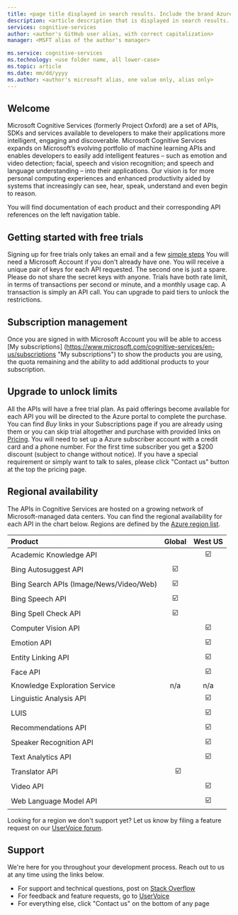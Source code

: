 ```yaml
---
title: <page title displayed in search results. Include the brand Azure. Up to 60 characters> | Microsoft Docs
description: <article description that is displayed in search results. 115 - 145 characters.>
services: cognitive-services
author: <author's GitHub user alias, with correct capitalization>
manager: <MSFT alias of the author's manager>

ms.service: cognitive-services
ms.technology: <use folder name, all lower-case>
ms.topic: article
ms.date: mm/dd/yyyy
ms.author: <author's microsoft alias, one value only, alias only>
---
```


## Welcome

Microsoft Cognitive Services (formerly Project Oxford) are a set of APIs, SDKs and services available to developers to make their applications more intelligent, engaging and discoverable. Microsoft Cognitive Services expands on Microsoft’s evolving portfolio of machine learning APIs and enables developers to easily add intelligent features – such as emotion and video detection; facial, speech and vision recognition; and speech and language understanding – into their applications. Our vision is for more personal computing experiences and enhanced productivity aided by systems that increasingly can see, hear, speak, understand and even begin to reason.

You will find documentation of each product and their corresponding API references on the left navigation table.

## Getting started with free trials
Signing up for free trials only takes an email and a few [simple steps](https://www.microsoft.com/cognitive-services/en-us/sign-up "Sign-up Help") You will need a Microsoft Account if you don't already have one. You will receive a unique pair of keys for each API requested.  The second one is just a spare. Please do not share the secret keys with anyone.  Trials have both rate limit, in terms of transactions per second or minute, and a monthly usage cap. A transaction is simply an API call.  You can upgrade to paid tiers to unlock the restrictions.

## Subscription management
Once you are signed in with Microsoft Account you will be able to access [My subscriptions] (https://www.microsoft.com/cognitive-services/en-us/subscriptions "My subscriptions") to show the products you are using, the quota remaining and the ability to add additional products to your subscription.

## Upgrade to unlock limits
All the APIs will have a free trial plan.  As paid offerings become available for each API you will be directed to the Azure portal to complete the purchase.  You can find *Buy* links in your Subscriptions page if you are already using them or you can skip trial altogether and purchase with provided links on [Pricing](https://www.microsoft.com/cognitive-services/en-us/pricing "pricing").  You will need to set up a Azure subscriber account with a credit card and a phone number.  For the first time subscriber you get a $200 discount (subject to change without notice).  If you have a special requirement or simply want to talk to sales, please click "Contact us" button at the top the pricing page.

## Regional availability
The APIs in Cognitive Services are hosted on a growing network of Microsoft-managed data centers. You can find the regional availability for each API in the chart below. Regions are defined by the [Azure region list](https://azure.microsoft.com/en-us/regions).

| Product                                  | Global | West US |
|:-----------------------------------------|:------:|:-------:|
| Academic Knowledge API                   |        |    :ballot_box_with_check:    |
| Bing Autosuggest API                     |    :ballot_box_with_check:  |        |
| Bing Search APIs (Image/News/Video/Web)  |    :ballot_box_with_check:  |         |
| Bing Speech API                          |    :ballot_box_with_check:  |         |
| Bing Spell Check API                     |    :ballot_box_with_check:  |        |
| Computer Vision API                      |        |    :ballot_box_with_check:    |
| Emotion API                              |        |    :ballot_box_with_check:    |
| Entity Linking API                       |        |    :ballot_box_with_check:    |
| Face API                                 |        |    :ballot_box_with_check:    |
| Knowledge Exploration Service            |   n/a  |   n/a   |
| Linguistic Analysis API                  |        |    :ballot_box_with_check:    |
| LUIS                                     |        |    :ballot_box_with_check:    |
| Recommendations API                      |        |    :ballot_box_with_check:    |
| Speaker Recognition API                  |        |    :ballot_box_with_check:    |
| Text Analytics API                       |        |    :ballot_box_with_check:    |
| Translator API                           |    :ballot_box_with_check:  |         |
| Video API                                |        |    :ballot_box_with_check:    |
| Web Language Model API                   |        |    :ballot_box_with_check:    |
	
Looking for a region we don't support yet? Let us know by filing a feature request on our [UserVoice forum](https://cognitive.uservoice.com/).

## Support
We're here for you throughout your development process. Reach out to us at any time using the links below. 
* For support and technical questions, post on [Stack Overflow](https://stackoverflow.com/questions/tagged/microsoft-cognitive)
* For feedback and feature requests, go to [UserVoice](https://cognitive.uservoice.com/)
* For everything else, click "Contact us" on the bottom of any page
